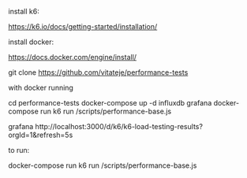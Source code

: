 install k6:

https://k6.io/docs/getting-started/installation/

install docker:

https://docs.docker.com/engine/install/

git clone https://github.com/vitateje/performance-tests

with docker running

cd performance-tests
docker-compose up -d influxdb grafana
docker-compose run k6 run /scripts/performance-base.js

grafana http://localhost:3000/d/k6/k6-load-testing-results?orgId=1&refresh=5s 

to run:

docker-compose run k6 run /scripts/performance-base.js

